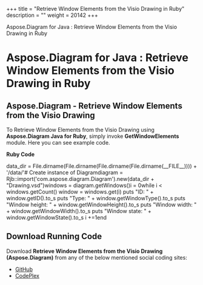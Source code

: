 +++
title = "Retrieve Window Elements from the Visio Drawing in Ruby" 
description = "" 
weight = 20142 
+++

Aspose.Diagram for Java : Retrieve Window Elements from the Visio Drawing in Ruby  

# Aspose.Diagram for Java : Retrieve Window Elements from the Visio Drawing in Ruby


## Aspose.Diagram - Retrieve Window Elements from the Visio Drawing

To Retrieve Window Elements from the Visio Drawing using **Aspose.Diagram Java for Ruby**, simply invoke **GetWindowElements** module. Here you can see example code.

**Ruby Code**

data\_dir = File.dirname(File.dirname(File.dirname(File.dirname(\_\_FILE\_\_)))) + '/data/'# Create instance of Diagramdiagram = Rjb::import('com.aspose.diagram.Diagram').new(data\_dir + "Drawing.vsd")windows = diagram.getWindows()i = 0while i < windows.getCount()    window = windows.get(i)    puts "ID: " + window.getID().to\_s    puts "Type: " + window.getWindowType().to\_s    puts "Window height: " + window.getWindowHeight().to\_s    puts "Window width: " + window.getWindowWidth().to\_s    puts "Window state: " + window.getWindowState().to\_s    i +=1end

## Download Running Code

Download **Retrieve Window Elements from the Visio Drawing (Aspose.Diagram)** from any of the below mentioned social coding sites:

*   [GitHub](https://github.com/asposediagram/Aspose.Diagram-for-Java/blob/master/Plugins/Aspose_Diagram_Java_for_Ruby/lib/asposediagramjava/WindowElements/getwindowelements.rb)
*   [CodePlex](https://asposediagramjavaruby.codeplex.com/SourceControl/latest#lib/asposediagramjava/WindowElements/getwindowelements.rb)

